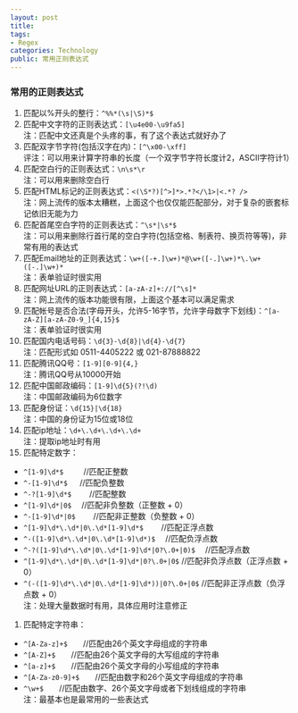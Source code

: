 ```yaml
---
layout: post
title:
tags:
- Regex
categories: Technology
public: 常用正则表达式
---
```

### 常用的正则表达式

1. 匹配以%开头的整行：`^%%*(\s|\S)*$`
1. 匹配中文字符的正则表达式：`[\u4e00-\u9fa5]`
<br/>注：匹配中文还真是个头疼的事，有了这个表达式就好办了
1. 匹配双字节字符(包括汉字在内)：`[^\x00-\xff]`<br/>
评注：可以用来计算字符串的长度（一个双字节字符长度计2，ASCII字符计1）
1. 匹配空白行的正则表达式：`\n\s*\r`
<br/>注：可以用来删除空白行
1. 匹配HTML标记的正则表达式：`<(\S*?)[^>]*>.*?</\1>|<.*? />`
<br/>注：网上流传的版本太糟糕，上面这个也仅仅能匹配部分，对于复杂的嵌套标记依旧无能为力
1. 匹配首尾空白字符的正则表达式：`^\s*|\s*$`
<br/>注：可以用来删除行首行尾的空白字符(包括空格、制表符、换页符等等)，非常有用的表达式
1. 匹配Email地址的正则表达式：`\w+([-+.]\w+)*@\w+([-.]\w+)*\.\w+([-.]\w+)*`
<br/>注：表单验证时很实用
1. 匹配网址URL的正则表达式：`[a-zA-z]+://[^\s]*`
<br/>注：网上流传的版本功能很有限，上面这个基本可以满足需求
1. 匹配帐号是否合法(字母开头，允许5-16字节，允许字母数字下划线)：`^[a-zA-Z][a-zA-Z0-9_]{4,15}$`
<br/>注：表单验证时很实用
1. 匹配国内电话号码：`\d{3}-\d{8}|\d{4}-\d{7}`
<br/>注：匹配形式如 0511-4405222 或 021-87888822
1. 匹配腾讯QQ号：`[1-9][0-9]{4,}`
<br/>注：腾讯QQ号从10000开始
1. 匹配中国邮政编码：`[1-9]\d{5}(?!\d)`
<br/>注：中国邮政编码为6位数字
1. 匹配身份证：`\d{15}|\d{18}`
<br/>注：中国的身份证为15位或18位
1. 匹配ip地址：`\d+\.\d+\.\d+\.\d+`
<br/>注：提取ip地址时有用
1. 匹配特定数字：
 * `^[1-9]\d*$`　 　 //匹配正整数
 * `^-[1-9]\d*$` 　 //匹配负整数
 * `^-?[1-9]\d*$`　　 //匹配整数
 * `^[1-9]\d*|0$`　 //匹配非负整数（正整数 + 0）
 * `^-[1-9]\d*|0$`　　 //匹配非正整数（负整数 + 0）
 * `^[1-9]\d*\.\d*|0\.\d*[1-9]\d*$`　　 //匹配正浮点数
 * `^-([1-9]\d*\.\d*|0\.\d*[1-9]\d*)$`　 //匹配负浮点数
 * `^-?([1-9]\d*\.\d*|0\.\d*[1-9]\d*|0?\.0+|0)$`　 //匹配浮点数
 * `^[1-9]\d*\.\d*|0\.\d*[1-9]\d*|0?\.0+|0$` //匹配非负浮点数（正浮点数 + 0）
 * `^(-([1-9]\d*\.\d*|0\.\d*[1-9]\d*))|0?\.0+|0$` //匹配非正浮点数（负浮点数 + 0）
<br/>注：处理大量数据时有用，具体应用时注意修正
1. 匹配特定字符串：
 * `^[A-Za-z]+$`　　//匹配由26个英文字母组成的字符串
 * `^[A-Z]+$`　　//匹配由26个英文字母的大写组成的字符串
 * `^[a-z]+$`　　//匹配由26个英文字母的小写组成的字符串
 * `^[A-Za-z0-9]+$`　　//匹配由数字和26个英文字母组成的字符串
 * `^\w+$`　　//匹配由数字、26个英文字母或者下划线组成的字符串
<br/>注：最基本也是最常用的一些表达式

